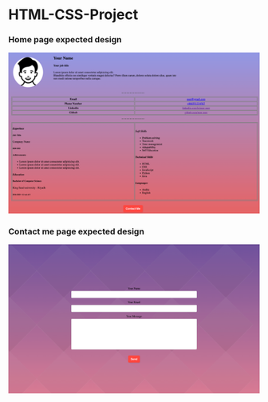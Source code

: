# HTML-CSS-Project

### Home page expected design

<img src="index-page.png" alt="webpage design"/>

### Contact me page expected design

<img src="contactMe-page.png" alt="webpage design"/>



